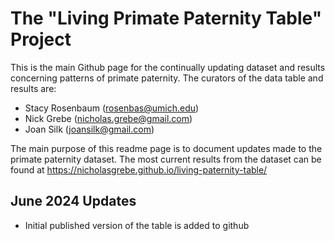 # The "Living Primate Paternity Table" Project

This is the main Github page for the continually updating dataset and results concerning patterns of primate paternity. The curators of the data table and results are:

* Stacy Rosenbaum (rosenbas@umich.edu)
* Nick Grebe (nicholas.grebe@gmail.com)
* Joan Silk (joansilk@gmail.com)

The main purpose of this readme page is to document updates made to the primate paternity dataset. The most current results from the dataset can be found at https://nicholasgrebe.github.io/living-paternity-table/

## June 2024 Updates

* Initial published version of the table is added to github
